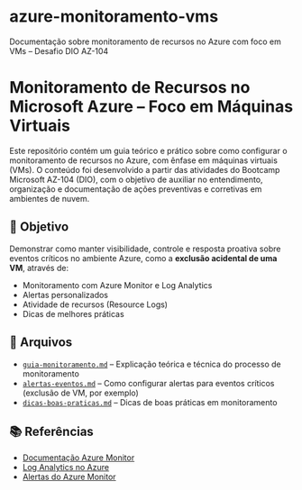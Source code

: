 # azure-monitoramento-vms
Documentação sobre monitoramento de recursos no Azure com foco em VMs – Desafio DIO AZ-104

# Monitoramento de Recursos no Microsoft Azure – Foco em Máquinas Virtuais

Este repositório contém um guia teórico e prático sobre como configurar o monitoramento de recursos no Azure, com ênfase em máquinas virtuais (VMs). O conteúdo foi desenvolvido a partir das atividades do Bootcamp Microsoft AZ-104 (DIO), com o objetivo de auxiliar no entendimento, organização e documentação de ações preventivas e corretivas em ambientes de nuvem.

## 📌 Objetivo

Demonstrar como manter visibilidade, controle e resposta proativa sobre eventos críticos no ambiente Azure, como a **exclusão acidental de uma VM**, através de:

- Monitoramento com Azure Monitor e Log Analytics
- Alertas personalizados
- Atividade de recursos (Resource Logs)
- Dicas de melhores práticas

## 📁 Arquivos

- [`guia-monitoramento.md`](./guia-monitoramento.md) – Explicação teórica e técnica do processo de monitoramento
- [`alertas-eventos.md`](./alertas-eventos.md) – Como configurar alertas para eventos críticos (exclusão de VM, por exemplo)
- [`dicas-boas-praticas.md`](./dicas-boas-praticas.md) – Dicas de boas práticas em monitoramento

## 📚 Referências

- [Documentação Azure Monitor](https://learn.microsoft.com/pt-br/azure/azure-monitor/)
- [Log Analytics no Azure](https://learn.microsoft.com/pt-br/azure/azure-monitor/logs/log-analytics-overview)
- [Alertas do Azure Monitor](https://learn.microsoft.com/pt-br/azure/azure-monitor/alerts/alerts-overview)
